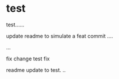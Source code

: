 # test
test......

update readme to simulate a feat commit
....

...


fix
change test
fix

readme update to test.
..

